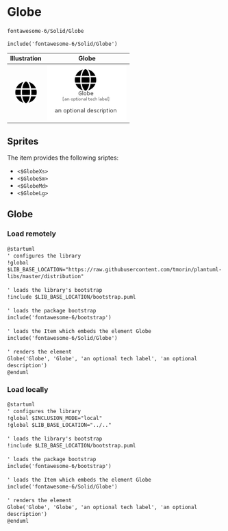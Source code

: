 # Globe


```text
fontawesome-6/Solid/Globe
```

```text
include('fontawesome-6/Solid/Globe')
```



| Illustration | Globe |
| :---: | :---: |
| ![illustration for Illustration](../../fontawesome-6/Solid/Globe.png) | ![illustration for Globe](../../fontawesome-6/Solid/Globe.Local.png) |



## Sprites
The item provides the following sriptes:

- `<$GlobeXs>`
- `<$GlobeSm>`
- `<$GlobeMd>`
- `<$GlobeLg>`





## Globe

### Load remotely
```plantuml
@startuml
' configures the library
!global $LIB_BASE_LOCATION="https://raw.githubusercontent.com/tmorin/plantuml-libs/master/distribution"

' loads the library's bootstrap
!include $LIB_BASE_LOCATION/bootstrap.puml

' loads the package bootstrap
include('fontawesome-6/bootstrap')

' loads the Item which embeds the element Globe
include('fontawesome-6/Solid/Globe')

' renders the element
Globe('Globe', 'Globe', 'an optional tech label', 'an optional description')
@enduml
```

### Load locally
```plantuml
@startuml
' configures the library
!global $INCLUSION_MODE="local"
!global $LIB_BASE_LOCATION="../.."

' loads the library's bootstrap
!include $LIB_BASE_LOCATION/bootstrap.puml

' loads the package bootstrap
include('fontawesome-6/bootstrap')

' loads the Item which embeds the element Globe
include('fontawesome-6/Solid/Globe')

' renders the element
Globe('Globe', 'Globe', 'an optional tech label', 'an optional description')
@enduml
```

